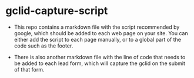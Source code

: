 # gclid-capture-script

- This repo contains a markdown file with the script recommended by google, which should be added to each web page on your site. You can either add the script to each page manually, or to a global part of the code such as the footer. 

- There is also another markdown file with the line of code that needs to be added to each lead form, which will capture the gclid on the submit of that form. 
